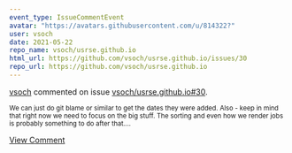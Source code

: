 ```yaml
---
event_type: IssueCommentEvent
avatar: "https://avatars.githubusercontent.com/u/814322?"
user: vsoch
date: 2021-05-22
repo_name: vsoch/usrse.github.io
html_url: https://github.com/vsoch/usrse.github.io/issues/30
repo_url: https://github.com/vsoch/usrse.github.io
---
```


<a href='https://github.com/vsoch' target='_blank'>vsoch</a> commented on issue <a href='https://github.com/vsoch/usrse.github.io/issues/30' target='_blank'>vsoch/usrse.github.io#30</a>.

<small>We can just do git blame or similar to get the dates they were added. Also - keep in mind that right now we need to focus on the big stuff. The sorting and even how we render jobs is probably something to do after that....</small>

<a href='https://github.com/vsoch/usrse.github.io/issues/30' target='_blank'>View Comment</a>